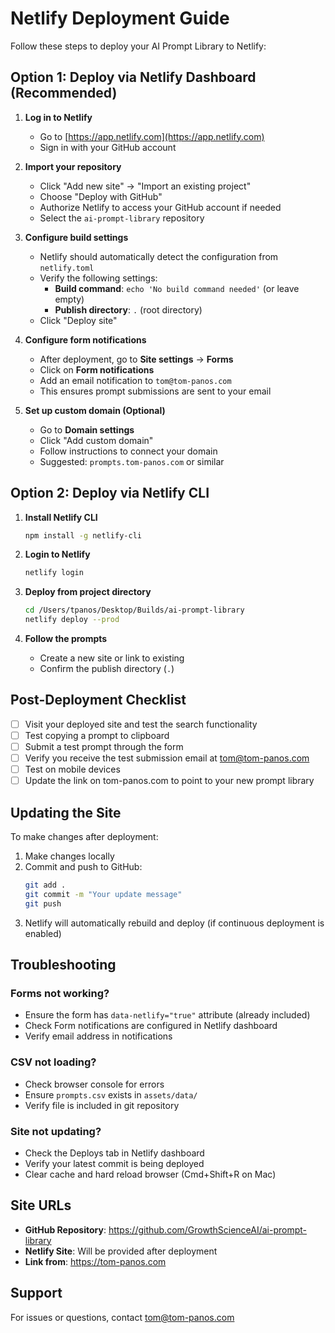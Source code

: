 # Netlify Deployment Guide

Follow these steps to deploy your AI Prompt Library to Netlify:

## Option 1: Deploy via Netlify Dashboard (Recommended)

1. **Log in to Netlify**
   - Go to [https://app.netlify.com](https://app.netlify.com)
   - Sign in with your GitHub account

2. **Import your repository**
   - Click "Add new site" → "Import an existing project"
   - Choose "Deploy with GitHub"
   - Authorize Netlify to access your GitHub account if needed
   - Select the `ai-prompt-library` repository

3. **Configure build settings**
   - Netlify should automatically detect the configuration from `netlify.toml`
   - Verify the following settings:
     - **Build command**: `echo 'No build command needed'` (or leave empty)
     - **Publish directory**: `.` (root directory)
   - Click "Deploy site"

4. **Configure form notifications**
   - After deployment, go to **Site settings** → **Forms**
   - Click on **Form notifications**
   - Add an email notification to `tom@tom-panos.com`
   - This ensures prompt submissions are sent to your email

5. **Set up custom domain (Optional)**
   - Go to **Domain settings**
   - Click "Add custom domain"
   - Follow instructions to connect your domain
   - Suggested: `prompts.tom-panos.com` or similar

## Option 2: Deploy via Netlify CLI

1. **Install Netlify CLI**
   ```bash
   npm install -g netlify-cli
   ```

2. **Login to Netlify**
   ```bash
   netlify login
   ```

3. **Deploy from project directory**
   ```bash
   cd /Users/tpanos/Desktop/Builds/ai-prompt-library
   netlify deploy --prod
   ```

4. **Follow the prompts**
   - Create a new site or link to existing
   - Confirm the publish directory (`.`)

## Post-Deployment Checklist

- [ ] Visit your deployed site and test the search functionality
- [ ] Test copying a prompt to clipboard
- [ ] Submit a test prompt through the form
- [ ] Verify you receive the test submission email at tom@tom-panos.com
- [ ] Test on mobile devices
- [ ] Update the link on tom-panos.com to point to your new prompt library

## Updating the Site

To make changes after deployment:

1. Make changes locally
2. Commit and push to GitHub:
   ```bash
   git add .
   git commit -m "Your update message"
   git push
   ```
3. Netlify will automatically rebuild and deploy (if continuous deployment is enabled)

## Troubleshooting

### Forms not working?
- Ensure the form has `data-netlify="true"` attribute (already included)
- Check Form notifications are configured in Netlify dashboard
- Verify email address in notifications

### CSV not loading?
- Check browser console for errors
- Ensure `prompts.csv` exists in `assets/data/`
- Verify file is included in git repository

### Site not updating?
- Check the Deploys tab in Netlify dashboard
- Verify your latest commit is being deployed
- Clear cache and hard reload browser (Cmd+Shift+R on Mac)

## Site URLs

- **GitHub Repository**: https://github.com/GrowthScienceAI/ai-prompt-library
- **Netlify Site**: Will be provided after deployment
- **Link from**: https://tom-panos.com

## Support

For issues or questions, contact tom@tom-panos.com
